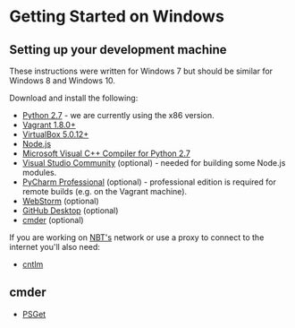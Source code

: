 # Getting Started on Windows

## Setting up your development machine

These instructions were written for Windows 7 but should be similar for Windows 8 and Windows 10.

Download and install the following:

* [Python 2.7](https://www.python.org/downloads/) - we are currently using the x86 version.
* [Vagrant 1.8.0+](https://releases.hashicorp.com/vagrant/1.8.0/)
* [VirtualBox 5.0.12+](https://www.virtualbox.org/)
* [Node.js](https://nodejs.org/en/)
* [Microsoft Visual C++ Compiler for Python 2.7](https://www.microsoft.com/en-gb/download/details.aspx?id=44266)
* [Visual Studio Community](https://www.visualstudio.com/en-us/products/visual-studio-community-vs.aspx) (optional) - needed for building some Node.js modules.
* [PyCharm Professional](https://www.jetbrains.com/pycharm/) (optional) - professional edition is required for remote builds (e.g. on the Vagrant machine).
* [WebStorm](https://www.jetbrains.com/webstorm/) (optional)
* [GitHub Desktop](https://desktop.github.com/) (optional)
* [cmder](http://cmder.net/) (optional)

If you are working on [NBT's](https://www.nbt.nhs.uk/) network or use a proxy to connect to the internet you'll also need:

* [cntlm](http://cntlm.sourceforge.net/)

## cmder

* [PSGet](http://psget.net/)
